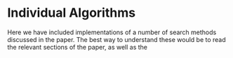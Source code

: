 # Individual Algorithms 

Here we have included implementations of a number of search methods discussed in the paper. The best way to understand these would be to read the relevant sections of the paper, as well as the 
